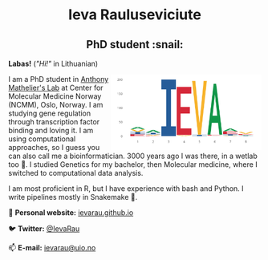 <h1 align="center"> Ieva Rauluseviciute </h1>

<h2 align="center"> PhD student :snail: </h2>

**Labas!** (*"Hi!"* in Lithuanian)

<img align="right" src="ieva_logo.png" width="300">

I am a PhD student in [Anthony Mathelier's Lab](https://mathelierlab.com/) at Center for Molecular Medicine Norway (NCMM), Oslo, Norway. I am studying gene regulation through transcription factor binding and loving it. I am using computational approaches, so I guess you can also call me a bioinformatician. 3000 years ago I was there, in a wetlab too :ring:. I studied Genetics for my bachelor, then Molecular medicine, where I switched to computational data analysis.

I am most proficient in R, but I have experience with bash and Python. I write pipelines mostly in Snakemake :snake:.

:scroll: **Personal website:** [ievarau.github.io](https://ievarau.github.io/)

:bird: **Twitter:** [@IevaRau](https://twitter.com/ievarau)

:mailbox: **E-mail:** ievarau@uio.no
